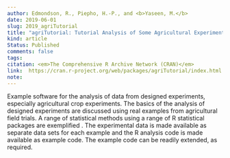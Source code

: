 ```yaml
---
author: Edmondson, R., Piepho, H.-P., and <b>Yaseen, M.</b>
date: 2019-06-01
slug: 2019_agriTutorial
title: "agriTutorial: Tutorial Analysis of Some Agricultural Experiments"
kind: article
Status: Published
comments: false
tags:
citation: <em>The Comprehensive R Archive Network (CRAN)</em>
link:  https://cran.r-project.org/web/packages/agriTutorial/index.html
note: 
---
```

Example software for the analysis of data from designed experiments, especially agricultural crop experiments. The basics of the analysis of designed experiments are discussed using real examples from agricultural field trials. A range of statistical methods using a range of R statistical packages are exemplified . The experimental data is made available as separate data sets for each example and the R analysis code is made available as example code. The example code can be readily extended, as required.

